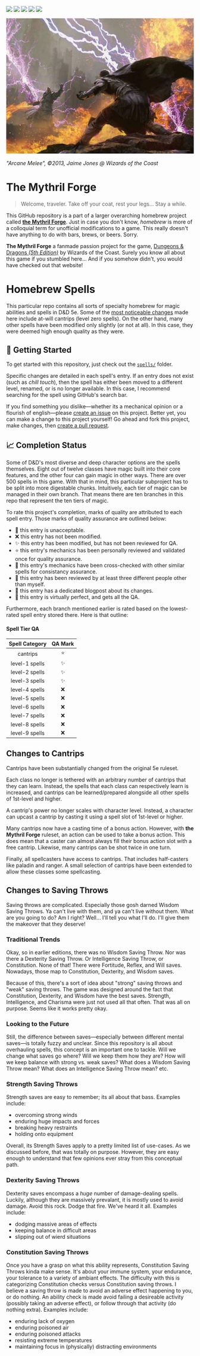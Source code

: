 ![](https://img.shields.io/github/issues/mythril-forge/homebrew-spells)
![](https://img.shields.io/github/forks/mythril-forge/homebrew-spells)
![](https://img.shields.io/github/stars/mythril-forge/homebrew-spells)
![](https://img.shields.io/github/license/mythril-forge/homebrew-spells)
![](https://img.shields.io/twitter/url?url=https%3A%2F%2Fgithub.com%2Fmythril-forge%2Fhomebrew-spells)

![Arcane Melee Art](images/arcane-duel.jpg)

*"Arcane Melee", &copy;2013, Jaime Jones &commat; Wizards of the Coast*

# **The Mythril Forge**
> Welcome, traveler.
> Take off your coat, rest your legs&hellip;
> Stay a while.

This GitHub repository is a part of a larger overarching homebrew project called [**the Mythril Forge**](https://github.com/mythril-forge).
Just in case you don't know, *homebrew* is more of a colloquial term for unofficial modifications to a game.
This really doesn't have anything to do with bars, brews, or beers.
Sorry.

**The Mythril Forge** a fanmade passion project for the game, [Dungeons &amp; Dragons *(5th Edition)*](https://dnd.wizards.com) by Wizards of the Coast.
Surely you know all about this game if you stumbled here&hellip;
And if you somehow didn't, you would have checked out that website!

# Homebrew Spells
This particular repo contains all sorts of specialty homebrew for magic abilities and spells in D&amp;D 5e.
Some of the [most noticeable changes](#changes-to-cantrips) made here include at-will cantrips (level zero spells).
On the other hand, many other spells have been modified only slightly (or not at all).
In this case, they were deemed high enough quality as they were.

## :beginner: Getting Started
To get started with this repository, just check out the [`spells/`](https://github.com/mythril-forge/homebrew-spells/tree/master/spells) folder.

Specific changes are detailed in each spell's entry.
If an entry does not exist (such as *chill touch*), then the spell has either been moved to a different level, renamed, or is no longer available.
In this case, I recommend searching for the spell using GitHub's search bar.

If you find something you dislike&mdash;whether its a mechanical opinion or a flourish of english&mdash;please [create an issue](https://github.com/mythril-forge/homebrew-spells/issues/new) on this project.
Better yet, you can make a change to this project yourself!
Go ahead and fork this project, make changes, then [create a pull request](https://github.com/mythril-forge/homebrew-spells/pulls).

## :chart_with_upwards_trend: Completion Status
Some of D&D's most diverse and deep character options are the spells themselves.
Eight out of twelve classes have magic built into their core features, and the other four can gain magic in other ways.
There are over 500 spells in this game.
With that in mind, this particular subproject has to be split into more digestable chunks.
Intuitively, each tier of magic can be managed in their own branch.
That means there are ten branches in this repo that represent the ten tiers of magic.

To rate this project's completion, marks of quality are attributed to each spell entry.
Those marks of quality assurance are outlined below:
- :shit: this entry is unacceptable.
- :x: this entry has not been modified.
- :sparkles: this entry has been modified, but has not been reviewed for QA.
- :star: this entry's mechanics has been personally reviewed and validated once for quality assurance.
- :star2: this entry's mechanics have been cross-checked with other similar spells for consistancy assurance.
- :stars: this entry has been reviewed by at least three different people other than myself.
- :milky_way: this entry has a dedicated blogpost about its changes.
- :white_flower: this entry is virtually perfect, and gets all the QA.

Furthermore, each branch mentioned earlier is rated based on the lowest-rated spell entry stored there.
Here is that outline:

#### Spell Tier QA
| Spell Category | QA Mark    |
|:--------------:|:----------:|
| cantrips       | :star:     |
| level-1 spells | :sparkles: |
| level-2 spells | :sparkles: |
| level-3 spells | :sparkles: |
| level-4 spells | :x:        |
| level-5 spells | :x:        |
| level-6 spells | :x:        |
| level-7 spells | :x:        |
| level-8 spells | :x:        |
| level-9 spells | :x:        |

## Changes to Cantrips
Cantrips have been substantially changed from the original 5e ruleset.

Each class no longer is tethered with an arbitrary number of cantrips that they can learn.
Instead, the spells that each class can respectively learn is increased, and cantrips can be learned/prepared alongside all other spells of 1st-level and higher.

A cantrip's power no longer scales with character level.
Instead, a character can upcast a cantrip by casting it using a spell slot of 1st-level or higher.

Many cantrips now have a casting time of a bonus action.
However, with **the Mythril Forge** ruleset, an action can be used to take a bonus action.
This does mean that a caster can almost always fill their bonus action slot with a free cantrip.
Likewise, many cantrips can be shot twice in one turn.

Finally, all spellcasters have access to cantrips.
That includes half-casters like paladin and ranger.
A small selection of cantrips have been extended to allow these classes some spellcasting.

## Changes to Saving Throws
Saving throws are complicated.
Especially those gosh darned Wisdom Saving Throws.
Ya can't live with them, and ya can't live without them.
What are you going to do?
Am I right?
Well&hellip;
I'll tell you what I'll do.
I'll give them the makeover that they deserve!

### Traditional Trends
Okay, so in earlier editions, there was no Wisdom Saving Throw.
Nor was there a Dexterity Saving Throw.
Or Intelligence Saving Throw, or Constitution.
None of that!
There were Fortitude, Reflex, and Will saves.
Nowadays, those map to Constitution, Dexterity, and Wisdom saves.

Because of this, there's a sort of idea about "strong" saving throws and "weak" saving throws.
The game was designed around the fact that Constitution, Dexterity, and Wisdom have the best saves.
Strength, Intelligence, and Charisma were just not used all that often.
That was all on purpose.
Seems like it works pretty okay.

### Looking to the Future
Still, the difference between saves&mdash;especially between different mental saves&mdash;is totally fuzzy and unclear.
Since this repository is all about overhauling spells, this concept is an important one to tackle.
Will we change what saves go where?
Will we keep them how they are?
How will we keep balance with strong vs. weak saves?
What does a Wisdom Saving Throw mean?
What does an Intelligence Saving Throw mean?
etc.

### Strength Saving Throws
Strength saves are easy to remember; its all about that bass.
Examples include:
- overcoming strong winds
- enduring huge impacts and forces
- breaking heavy restraints
- holding onto equipment

Overall, its Strength Saves apply to a pretty limited list of use-cases.
As we discussed before, that was totally on purpose.
However, they are easy enough to understand that few opinions ever stray from this conceptual path.

### Dexterity Saving Throws
Dexterity saves encompass a *huge* number of damage-dealing spells.
Luckily, although they are massively prevalant, it is mostly used to avoid damage.
Avoid this rock.
Dodge that fire.
We've heard it all.
Examples include:
- dodging massive areas of effects
- keeping balance in difficult areas
- slipping out of wierd situations

### Constitution Saving Throws
Once you have a grasp on what this ability represents, Constitution Saving Throws kinda make sense.
It's about your immune system, your endurance, your tolerance to a variety of ambiant effects.
The difficulty with this is categorizing Constitution checks versus Constitution saving throws.
I believe a saving throw is made to avoid an adverse effect happening to you, or do nothing.
An ability check is made avoid failing a desireable activity (possibly taking an adverse effect), or follow through that activity (do nothing extra).
Examples include:
- enduring lack of oxygen
- enduring poisoned air
- enduring poisoned attacks
- resisting extreme temperatures
- maintaining focus in (physically) distracting environments

<!--

---

# Markdown Rules
## Size Categories
Size categories are always written in italics as a mechanic indicator, like so: `*size*`. There are six size categories in total:
- *Tiny*
- *Small*
- *Medium*
- *Large*
- *Huge*
- *Gargantuan*

## Conditional Effects
**conditioned**

## Spell References
[*spell name*](./)

## Dice Rolls
### Regular Roll
…roll `??d??`…on a success…on a failure…

### Coin Flip
…flip `a coin`…on a heads…on a tails…

## Quoutes &amp; Sidebars
> I like quotes.
> 
> &mdash;Jim Darkmagic

&hellip;more description text&hellip;

> Creator commentary &amp; important rules

## Bulleted Lists
Some general instructions:
- A line item can be a full sentance.
- If a line item has multiple sentances, it must have a new line.
	The new line is always led by a tab (`\t`) character.
- Occasionally, an item will have further bullet notes itself:
	- It might look like this.
	- Or like this.
		A nested bullet can also have several sentances.
- And these sentances can always be escaped out one way or the other.

Bullets can occasionally take on one or two words (one preferred):
- ice
- fire
- water

You might notice that a bulleted list of any kind is always led by a sentance ending in a colon (`:`).

--->

